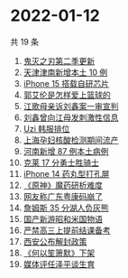 # 2022-01-12

共 19 条

<!-- BEGIN -->
<!-- 最后更新时间 Wed Jan 12 2022 05:12:47 GMT+0800 (China Standard Time) -->

1. [鬼灭之刃第二季更新](https://www.zhihu.com/search?q=鬼灭之刃)
1. [天津津南新增本土 10 例](https://www.zhihu.com/search?q=天津疫情)
1. [iPhone 15 搭载自研芯片](https://www.zhihu.com/search?q=iPhone15)
1. [郭艾伦是怎样爱上篮球的](https://www.zhihu.com/search?q=郭艾伦)
1. [江歌母亲诉刘鑫案一审宣判](https://www.zhihu.com/search?q=江歌案)
1. [刘鑫曾向江母发刺激性信息](https://www.zhihu.com/search?q=刘鑫)
1. [Uzi 韩服排位](https://www.zhihu.com/search?q=uzi)
1. [上海孕妇核酸检测期间流产](https://www.zhihu.com/search?q=上海孕妇)
1. [河南新增 87 例本土病例](https://www.zhihu.com/search?q=河南疫情)
1. [克莱 17 分勇士胜骑士](https://www.zhihu.com/search?q=勇士)
1. [iPhone 14 药丸型打孔屏](https://www.zhihu.com/search?q=iPhone14)
1. [《原神》魔药研析难度](https://www.zhihu.com/search?q=原神)
1. [网友称广东粤康码崩了](https://www.zhihu.com/search?q=粤康码崩了)
1. [詹姆斯 35 分湖人负灰熊](https://www.zhihu.com/search?q=湖人)
1. [国产新游昭和米国物语](https://www.zhihu.com/search?q=昭和米国物语)
1. [严禁高三上提前结课备考](https://www.zhihu.com/search?q=高三备考)
1. [西安公布解封政策](https://www.zhihu.com/search?q=西安解封)
1. [《何以笙箫默》下架](https://www.zhihu.com/search?q=何以笙箫默)
1. [媒体评任泽平谈生育](https://www.zhihu.com/search?q=任泽平)

<!-- END -->
